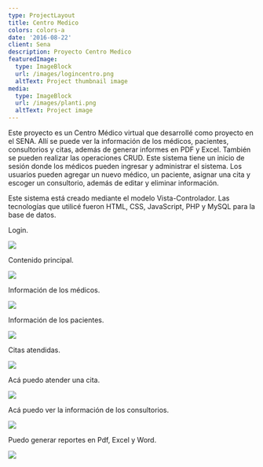 ```yaml
---
type: ProjectLayout
title: Centro Medico
colors: colors-a
date: '2016-08-22'
client: Sena
description: Proyecto Centro Medico
featuredImage:
  type: ImageBlock
  url: /images/logincentro.png
  altText: Project thumbnail image
media:
  type: ImageBlock
  url: /images/planti.png
  altText: Project image
---
```

Este proyecto es un Centro Médico virtual que desarrollé como proyecto en el SENA. Allí se puede ver la información de los médicos, pacientes, consultorios y citas, además de generar informes en PDF y Excel. También se pueden realizar las operaciones CRUD. Este sistema tiene un inicio de sesión donde los médicos pueden ingresar y administrar el sistema. Los usuarios pueden agregar un nuevo médico, un paciente, asignar una cita y escoger un consultorio, además de editar y eliminar información.

Este sistema está creado mediante el modelo Vista-Controlador. Las tecnologías que utilicé fueron HTML, CSS, JavaScript, PHP y MySQL para la base de datos.

Login.


![](/images/logincentro.png)

Contenido principal.

![](/images/planti.png)

Información de los médicos.

![](/images/medi2.png)

Información de los pacientes.

![](/images/pac.png)

Citas atendidas.

![](/images/citas.png)

Acá puedo atender una cita.

![](/images/aten.png)

Acá puedo ver la información de los consultorios.

![](/images/cons.png)

Puedo generar reportes en Pdf, Excel y Word.

![](/images/repor.png)
